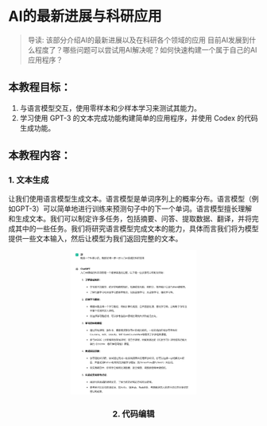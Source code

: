 # AI的最新进展与科研应用

> 导读: 该部分介绍AI的最新进展以及在科研各个领域的应用
目前AI发展到什么程度了？哪些问题可以尝试用AI解决呢？如何快速构建一个属于自己的AI应用程序？
## 本教程目标：
1. 与语言模型交互，使用零样本和少样本学习来测试其能力。
2. 学习使用 GPT-3 的文本完成功能构建简单的应用程序，并使用 Codex 的代码生成功能。
## 本教程内容：
### 1. 文本生成

让我们使用语言模型生成文本。语言模型是单词序列上的概率分布。语言模型（例如GPT-3）可以简单地进行训练来预测句子中的下一个单词。语言模型擅长理解和生成文本。我们可以制定许多任务，包括摘要、问答、提取数据、翻译，并将完成其中的一些任务。我们将研究语言模型完成文本的能力，具体而言我们将为模型提供一些文本输入，然后让模型为我们返回完整的文本。

<center>
<div style="width: 50%;">   <img src="./imgs/1_text_generatation.png" alt="Image" /> </div>
<center>

### 2. 代码编辑


